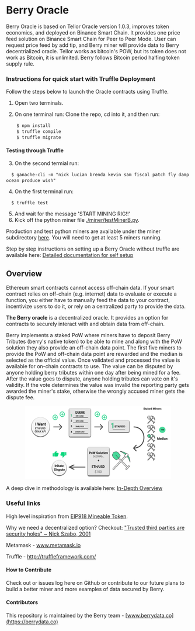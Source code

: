 # Berry Oracle

Berry Oracle is based on Tellor Oracle version 1.0.3, improves token economics, and deployed on Binance Smart Chain. It provides one price feed solution on Binance Smart Chain for Peer to Peer Mode. User can request price feed by add tip, and Berry miner will provide data to Berry decentrialized oracle. Tellor works as bitcoin's POW, but its token does not work as Bitcoin, it is unlimited. Berry follows Bitcoin period halfing token supply rule.


### Instructions for quick start with Truffle Deployment <a name="Quick-Deployment"> </a> 
Follow the steps below to launch the Oracle contracts using Truffle. 

1. Open two terminals.

2. On one terminal run:
    Clone the repo, cd into it, and then run:
```
    $ npm install
    $ truffle compile
    $ truffle migrate
```
#### Testing through Truffle<a name="testing"> </a>


3. On the second termial run:
```solidity
  $ ganache-cli -m "nick lucian brenda kevin sam fiscal patch fly damp ocean produce wish"
```
4. On the first terminal run: 
```solidity
  $ truffle test
```
5. And wait for the message 'START MINING RIG!!'
6. Kick off the python miner file [./miner/testMinerB.py](./miner/testMinerB.py).


Production and test python miners are available under the miner subdirectory [here](./miner/). You will need to get at least 5 miners running.

Step by step instructions on setting up a Berry Oracle without truffle are available here: [Detailed documentation for self setup](./SetupDocumentation.md)


## Overview <a name="overview"> </a>  
Ethereum smart contracts cannot access off-chain data. If your smart contract relies on off-chain (e.g. internet) data to evaluate or execute a function, you either have to manually feed the data to your contract, incentivize users to do it, or rely on a centralized party to provide the data.

<b>The Berry oracle</b> is a decentralized oracle. It provides an option for contracts to securely interact with and obtain data from off-chain.

Berry implements a staked PoW where miners have to deposit Berry Tributes (berry's native token) to be able to mine and along with the PoW solution they also provide an off-chain data point. The first five miners to provide the PoW and off-chain data point are rewarded and the median is selected as the official value. Once validated and processed the value is available for on-chain contracts to use. The value can be disputed by anyone holding berry tributes within one day after being mined for a fee. After the value goes to dispute, anyone holding tributes can vote on it's validity. If the vote determines the value was invalid the reporting party gets awarded the miner's stake, otherwise the wrongly accused miner gets the dispute fee. 

<p align="center">
<img src="./public/ProcessFlow.png" width="400" height="200" alt = "How it works">
</p>

A deep dive in methodology is available here: [In-Depth Overview](./InDepthOverview.md)


### Useful links <a name="useful-links"> </a>
High level inspiration from [EIP918 Mineable Token](https://github.com/ethereum/EIPs/blob/master/EIPS/eip-918.md).

Why we need a decentralized option? Checkout: ["Trusted third parties are security holes" ~ Nick Szabo, 2001](https://nakamotoinstitute.org/trusted-third-parties/)

Metamask - www.metamask.io 

Truffle - http://truffleframework.com/


#### How to Contribute<a name="how2contribute"> </a>  

Check out or issues log here on Github or contribute to our future plans to build a better miner and more examples of data secured by Berry. 


#### Contributors<a name="contributors"> </a>

This repository is maintained by the Berry team - [www.berrydata.co](https://berrydata.co)

